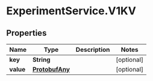 # ExperimentService.V1KV

## Properties
Name | Type | Description | Notes
------------ | ------------- | ------------- | -------------
**key** | **String** |  | [optional] 
**value** | [**ProtobufAny**](ProtobufAny.md) |  | [optional] 


